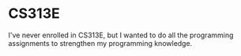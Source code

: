 # CS313E
I've never enrolled in CS313E, but I wanted to do all the programming assignments to strengthen my programming knowledge. 